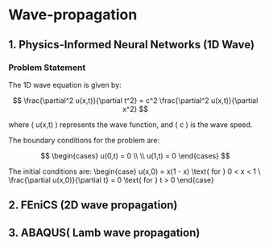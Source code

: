 # Wave-propagation
## 1. Physics-Informed Neural Networks (1D Wave) 
### Problem Statement
The 1D wave equation is given by:

$$
\frac{\partial^2 u(x,t)}{\partial t^2} = c^2 \frac{\partial^2 u(x,t)}{\partial x^2}
$$

where \( u(x,t) \) represents the wave function, and \( c \) is the wave speed.

The boundary conditions for the problem are:

$$
\begin{cases}
u(0,t) = 0 \\ \\
u(1,t) = 0
\end{cases}
$$

The initial conditions are:
\begin{case}
u(x,0) = x(1 - x) \text{ for } 0 < x < 1 \\
\frac{\partial u(x,0)}{\partial t} = 0 \text{ for } t > 0
\end{case}

## 2. FEniCS (2D wave propagation) 
## 3. ABAQUS( Lamb wave propagation)
